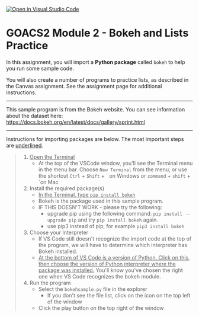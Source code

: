 [![Open in Visual Studio Code](https://classroom.github.com/assets/open-in-vscode-2e0aaae1b6195c2367325f4f02e2d04e9abb55f0b24a779b69b11b9e10269abc.svg)](https://classroom.github.com/online_ide?assignment_repo_id=15360465&assignment_repo_type=AssignmentRepo)
# GOACS2 Module 2 - Bokeh and Lists Practice

In this assignment, you will import a **Python package** called `bokeh` to help you run some sample code.  
  
You will also create a number of programs to practice lists, as described in the Canvas assignment. See the assignment page for additional instructions.
  
---

This sample program is from the Bokeh website. You can see information about the dataset here: https://docs.bokeh.org/en/latest/docs/gallery/sprint.html

---

Instructions for importing packages are below. The most important steps are <ins>underlined</ins>.


> 1. <ins>Open the Terminal</ins>
>     * At the top of the VSCode window, you'll see the Terminal menu in the menu bar. 
Choose `New Terminal` from the menu, or use the shortcut `Ctrl` + `Shift` + \` on Windows or `command` + `shift` + \`on Mac
> 2. Install the required package(s)
>     * <ins>In the Terminal, type `pip install bokeh`</ins>
>     * Bokeh is the package used in this sample program.
>     * IF THIS DOESN'T WORK - please try the following:
>       * upgrade pip using the following command: `pip install --upgrade pip` and try `pip install bokeh` again.
>       * use pip3 instead of pip, for example `pip3 install bokeh`
> 3. Choose your Interpreter
>     * If VS Code still doesn't recognize the import code at the top of the program, we will have to determine which interpreter has Bokeh installed.
>     * <ins>At the bottom of VS Code is a version of Python. Click on this, then choose the version of Python interpreter where the package was installed.</ins> You'll know you've chosen the right one when VS Code recognizes the bokeh module.
> 4. Run the program
>     * Select the `bokehsample.py` file in the explorer
>         * If you don't see the file list, click on the icon on the top left of the window
>     * Click the play button on the top right of the window

